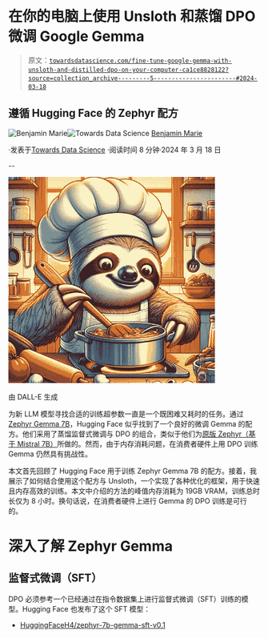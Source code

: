 # 在你的电脑上使用 Unsloth 和蒸馏 DPO 微调 Google Gemma

> 原文：[`towardsdatascience.com/fine-tune-google-gemma-with-unsloth-and-distilled-dpo-on-your-computer-ca1ce8828122?source=collection_archive---------5-----------------------#2024-03-18`](https://towardsdatascience.com/fine-tune-google-gemma-with-unsloth-and-distilled-dpo-on-your-computer-ca1ce8828122?source=collection_archive---------5-----------------------#2024-03-18)

## 遵循 Hugging Face 的 Zephyr 配方

[](https://medium.com/@bnjmn_marie?source=post_page---byline--ca1ce8828122--------------------------------)![Benjamin Marie](https://medium.com/@bnjmn_marie?source=post_page---byline--ca1ce8828122--------------------------------)[](https://towardsdatascience.com/?source=post_page---byline--ca1ce8828122--------------------------------)![Towards Data Science](https://towardsdatascience.com/?source=post_page---byline--ca1ce8828122--------------------------------) [Benjamin Marie](https://medium.com/@bnjmn_marie?source=post_page---byline--ca1ce8828122--------------------------------)

·发表于[Towards Data Science](https://towardsdatascience.com/?source=post_page---byline--ca1ce8828122--------------------------------) ·阅读时间 8 分钟·2024 年 3 月 18 日

--

![](img/b55099aa531dd1323734916dffb4496b.png)

由 DALL-E 生成

为新 LLM 模型寻找合适的训练超参数一直是一个既困难又耗时的任务。通过[Zephyr Gemma 7B](https://huggingface.co/HuggingFaceH4/zephyr-7b-gemma-v0.1)，Hugging Face 似乎找到了一个良好的微调 Gemma 的配方。他们采用了蒸馏监督式微调与 DPO 的组合，类似于他们为[原版 Zephyr（基于 Mistral 7B）](https://medium.com/towards-data-science/zephyr-7b-beta-a-good-teacher-is-all-you-need-c931fcd0bfe7)所做的。然而，由于内存消耗问题，在消费者硬件上用 DPO 训练 Gemma 仍然具有挑战性。

本文首先回顾了 Hugging Face 用于训练 Zephyr Gemma 7B 的配方。接着，我展示了如何结合使用这个配方与 Unsloth，一个实现了各种优化的框架，用于快速且内存高效的训练。本文中介绍的方法的峰值内存消耗为 19GB VRAM，训练总时长仅为 8 小时。换句话说，在消费者硬件上进行 Gemma 的 DPO 训练是可行的。

# 深入了解 Zephyr Gemma

## 监督式微调（SFT）

DPO 必须参考一个已经通过在指令数据集上进行监督式微调（SFT）训练的模型。Hugging Face 也发布了这个 SFT 模型：

+   [HuggingFaceH4/zephyr-7b-gemma-sft-v0.1](https://huggingface.co/HuggingFaceH4/zephyr-7b-gemma-sft-v0.1)
